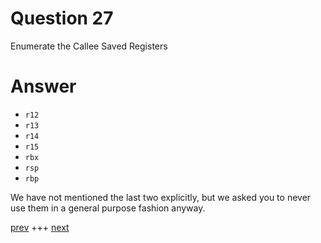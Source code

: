 
# Question 27


Enumerate the Callee Saved Registers


# Answer



* `r12`
* `r13`
* `r14`
* `r15` 
* `rbx` 
* `rsp` 
* `rbp`

We have not mentioned the last two explicitly, but we asked you to never use 
them in a general purpose fashion anyway.




[prev](026.md) +++ [next](028.md)

